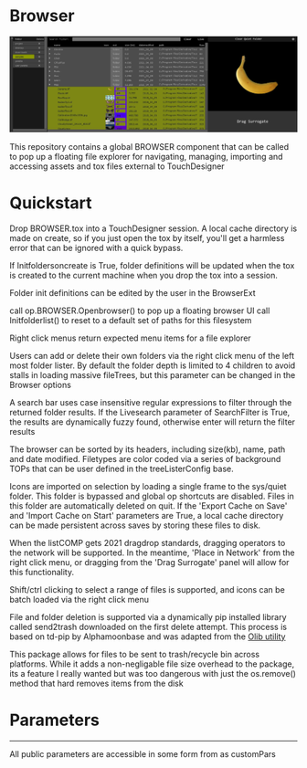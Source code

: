 # Browser 

![Screenshot](/Browser/lib/samples/demo.jpg)

This repository contains a global BROWSER component that
can be called to pop up a floating file explorer for navigating, managing, importing and accessing assets and tox files external to TouchDesigner

# Quickstart  
Drop BROWSER.tox into a TouchDesigner session. A local cache directory is made on create, so if you just open the tox by itself, you'll get a harmless error that can be ignored with a quick bypass.

If Initfoldersoncreate is True, folder definitions will be updated when the tox is created to the current machine when you drop the tox into a session.

Folder init definitions can be edited by the user in the BrowserExt  

call op.BROWSER.Openbrowser() to pop up a floating browser UI
call Initfolderlist() to reset to a default set of paths for this filesystem

Right click menus return expected menu items for a file explorer

Users can add or delete their own folders via the right click menu of the left most folder lister. By default the folder depth is limited to 4 children to avoid stalls in loading massive fileTrees, but this parameter can be changed in the Browser options

A search bar uses case insensitive regular expressions to filter through the returned folder results. If the Livesearch parameter of SearchFilter is True, the results are dynamically fuzzy found, otherwise enter will return the filter results

The browser can be sorted by its headers, including size(kb), name, path and date modified. Filetypes are color coded via a series of background TOPs that can be user defined in the treeListerConfig base.

Icons are imported on selection by loading a single frame to the sys/quiet folder. This folder is bypassed and global op shortcuts are disabled. Files in this folder are automatically deleted on quit. If the 'Export Cache on Save' and 'Import Cache on Start' parameters are True, a local cache directory can be made persistent across saves by storing these files to disk.  

When the listCOMP gets 2021 dragdrop standards, dragging operators to the network will be supported. In the meantime, 'Place in Network' from the right click menu, or dragging from the 'Drag Surrogate' panel will allow for this functionality.

Shift/ctrl clicking to select a range of files is supported, and icons can be batch loaded via the right click menu

File and folder deletion is supported via a dynamically pip installed library called send2trash downloaded on the first delete attempt. This process is based on td-pip by Alphamoonbase and was adapted from the [Olib utility](https://olib.amb-service.net/)  

This package allows for files to be sent to trash/recycle bin across platforms. While it adds a non-negligable file size overhead to the package, its a feature I really wanted but was too dangerous with just the os.remove() method that hard removes items from the disk


# Parameters  
------------

All public parameters are accessible in some form from as customPars
